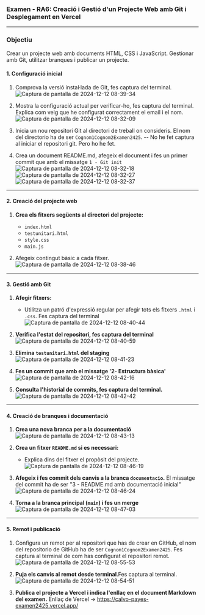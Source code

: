 ### **Examen - RA6: Creació i Gestió d'un Projecte Web amb Git i Desplegament en Vercel**

---
### **Objectiu**  
Crear un projecte web amb documents HTML, CSS i JavaScript. 
Gestionar amb Git, utilitzar branques i publicar un projecte.


#### **1. Configuració inicial**

1. Comprova la versió instal·lada de Git, fes captura del terminal.
![Captura de pantalla de 2024-12-12 08-39-34](https://github.com/user-attachments/assets/5644e59e-7731-4617-9a9f-3792b859997c)

2. Mostra la configuració actual per verificar-ho, fes captura del terminal. Explica com veig que he configurat correctament el email i el nom.
![Captura de pantalla de 2024-12-12 08-32-09](https://github.com/user-attachments/assets/0ca6ad84-14aa-4e81-a805-8cc3261378e9)

3. Inicia un nou repositori Git al directori de treball on consideris. El nom del directorio ha de ser `Cognom1Cognom2Examen2425`.
-- No he fet captura al iniciar el repositori git. Pero ho he fet.
4. Crea un document README.md, afegeix el document i fes un primer commit que amb el missatge `1 - Git init`
![Captura de pantalla de 2024-12-12 08-32-18](https://github.com/user-attachments/assets/36485223-55d2-4d77-a976-4bff5ed9daf7)
![Captura de pantalla de 2024-12-12 08-32-27](https://github.com/user-attachments/assets/b07f4c47-09c0-405f-af7e-aa2759254c36)
![Captura de pantalla de 2024-12-12 08-32-37](https://github.com/user-attachments/assets/3e7a0405-9e32-4d79-9f44-2c40e0121f1d)

---

#### **2. Creació del projecte web**

1. **Crea els fitxers següents al directori del projecte:**  
   - `index.html`
   - `testunitari.html`
   - `style.css`  
   - `main.js`
   
2. Afegeix contingut bàsic a cada fitxer.
![Captura de pantalla de 2024-12-12 08-38-46](https://github.com/user-attachments/assets/3a30a56b-7917-4348-88d1-4e9659e87b5f)

---

#### **3. Gestió amb Git**

1. **Afegir fitxers:**  
   - Utilitza un patró d'expressió regular per afegir tots els fitxers `.html` i `.css`. Fes captura del terminal   
![Captura de pantalla de 2024-12-12 08-40-44](https://github.com/user-attachments/assets/f5a82cdd-cffa-4b9b-ada0-c11e6e4d695d)

2. **Verifica l'estat del repositori, fes captura del terminal**  
![Captura de pantalla de 2024-12-12 08-40-59](https://github.com/user-attachments/assets/a882dbaf-974a-4d9e-bee7-69610fe6cd1a)

3. **Elimina `testunitari.html` del staging**  
![Captura de pantalla de 2024-12-12 08-41-23](https://github.com/user-attachments/assets/5c096f53-97a1-4d0b-b43a-e9955065ab4f)

4. **Fes un commit que amb el missatge '2- Estructura bàsica'**  
 ![Captura de pantalla de 2024-12-12 08-42-16](https://github.com/user-attachments/assets/5612ceb1-4309-4655-83a7-dafa1450456f)

5. **Consulta l'historial de commits, fes captura del terminal.**
   ![Captura de pantalla de 2024-12-12 08-42-42](https://github.com/user-attachments/assets/0330787b-1d8a-4d78-a89b-114000710fad)

---

#### **4. Creació de branques i documentació**

1. **Crea una nova branca per a la documentació**
   ![Captura de pantalla de 2024-12-12 08-43-13](https://github.com/user-attachments/assets/a4eafa9d-ca5f-4473-bdd5-7a3697fc665d)


2. **Crea un fitxer `README.md` si es necessari:**  
   - Explica dins del fitxer el propòsit del projecte.  
![Captura de pantalla de 2024-12-12 08-46-19](https://github.com/user-attachments/assets/ee300901-59c1-4375-b9da-ed08ef0f63da)

3. **Afegeix i fes commit dels canvis a la branca `documentacio`.**
El missatge del commit ha de ser "3 - README.md amb documentació inicial"
![Captura de pantalla de 2024-12-12 08-46-24](https://github.com/user-attachments/assets/89b11a52-4f32-4c69-83a6-a6fe0a3bf8eb)

4. **Torna a la branca principal (`main`) i fes un merge** 
   ![Captura de pantalla de 2024-12-12 08-47-03](https://github.com/user-attachments/assets/156e84dd-0f43-4659-be88-a3a2f6467cd5)

---

#### **5. Remot i publicació**

1. Configura un remot per al repositori que has de crear en GitHub, el nom del repositorio de GitHub ha de ser `Cognom1Cognom2Examen2425`. Fes captura al terminal de com has configurat el repositori remot.
![Captura de pantalla de 2024-12-12 08-55-53](https://github.com/user-attachments/assets/8a44a588-7450-48e8-b98c-6b4f9c2ff464)

2. **Puja els canvis al remot desde terminal**.Fes captura al terminal.
![Captura de pantalla de 2024-12-12 08-54-51](https://github.com/user-attachments/assets/8432936b-1e88-40a2-859e-1714b5ca3ce8)

3. **Publica el projecte a Vercel i indica l'enllaç en el document Markdown del examen.**
   Enllaç de Vercel ->  https://calvo-payes-examen2425.vercel.app/

